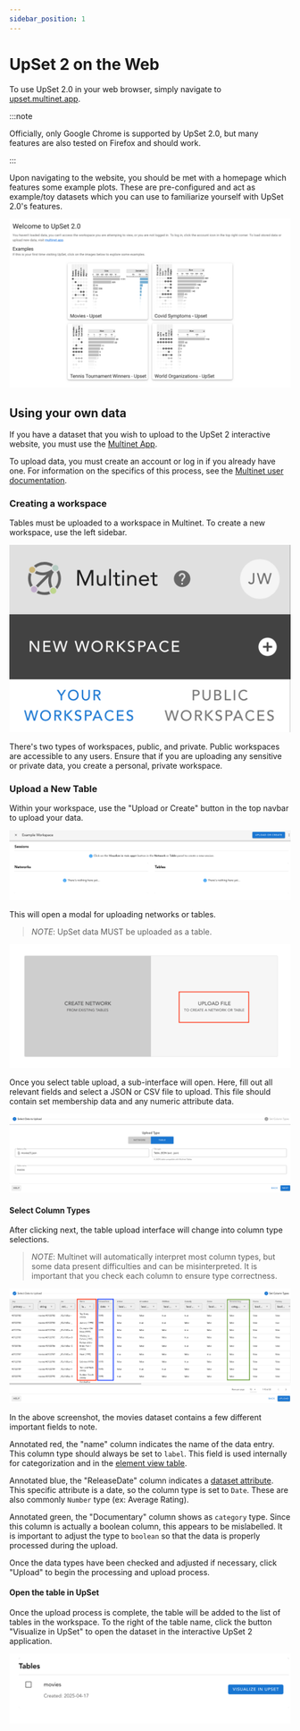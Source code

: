 ```yaml
---
sidebar_position: 1
---
```


# UpSet 2 on the Web

To use UpSet 2.0 in your web browser, simply navigate to [upset.multinet.app](https://upset.multinet.app).

:::note

Officially, only Google Chrome is supported by UpSet 2.0, but many features are also tested on Firefox and should work.

:::

Upon navigating to the website, you should be met with a homepage which features some example plots. These are pre-configured and act as example/toy datasets which you can use to familiarize yourself with UpSet 2.0's features.

![Upset 2.0 website homepage](./img/upset2-homepage.png)

## Using your own data

If you have a dataset that you wish to upload to the UpSet 2 interactive website, you must use the [Multinet App](https://multinet.app).

To upload data, you must create an account or log in if you already have one. For information on the specifics of this process, see the [Multinet user documentation](https://docs.multinet.app/en/latest/user_documentation.html#log-in).

### Creating a workspace

Tables must be uploaded to a workspace in Multinet. To create a new workspace, use the left sidebar.

![Multinet Create Workspace](./img/new-workspace.png)

There's two types of workspaces, public, and private. Public workspaces are accessible to any users. Ensure that if you are uploading any sensitive or private data, you create a personal, private workspace.

### Upload a New Table

Within your workspace, use the "Upload or Create" button in the top navbar to upload your data.

![Multinet upload table](./img/upload-table.png)

This will open a modal for uploading networks or tables.

>_*NOTE*_: UpSet data MUST be uploaded as a table.

![Multinet upload type selection](./img/upload-file.png)

Once you select table upload, a sub-interface will open. Here, fill out all relevant fields and select a JSON or CSV file to upload. This file should contain set membership data and any numeric attribute data.

![Multinet table information](./img/table-upload-interface.png)

#### Select Column Types

After clicking next, the table upload interface will change into column type selections.

>_*NOTE*_: Multinet will automatically interpret most column types, but some data present difficulties and can be misinterpreted. It is important that you check each column to ensure type correctness.

![Multinet column type selection](./img/column-type-selection.png)

In the above screenshot, the movies dataset contains a few different important fields to note.

Annotated red, the "name" column indicates the name of the data entry. This column type should always be set to `label`. This field is used internally for categorization and in the [element view table](../upset2-features/element-view/element-table.md).

Annotated blue, the "ReleaseDate" column indicates a [dataset attribute](../upset2-features/attributes/dataset.md). This specific attribute is a date, so the column type is set to `Date`. These are also commonly `Number` type (ex: Average Rating).

Annotated green, the "Documentary" column shows as `category` type. Since this column is actually a boolean column, this appears to be mislabelled. It is important to adjust the type to `boolean` so that the data is properly processed during the upload.

Once the data types have been checked and adjusted if necessary, click "Upload" to begin the processing and upload process.

#### Open the table in UpSet

Once the upload process is complete, the table will be added to the list of tables in the workspace. To the right of the table name, click the button "Visualize in UpSet" to open the dataset in the interactive UpSet 2 application.

![Multinet Tables List](./img/tables-list.png)
